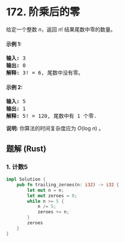 # 172. 阶乘后的零
给定一个整数 *n*，返回 *n*! 结果尾数中零的数量。

#### 示例 1:
<pre>
<strong>输入:</strong> 3
<strong>输出:</strong> 0
<strong>解释:</strong> 3! = 6, 尾数中没有零。
</pre>

#### 示例 2:
<pre>
<strong>输入:</strong> 5
<strong>输出:</strong> 1
<strong>解释:</strong> 5! = 120, 尾数中有 1 个零.
</pre>

**说明:** 你算法的时间复杂度应为 *O*(log *n*) 。

## 题解 (Rust)

### 1. 计数5
```Rust
impl Solution {
    pub fn trailing_zeroes(n: i32) -> i32 {
        let mut n = n;
        let mut zeroes = 0;
        while n >= 5 {
            n /= 5;
            zeroes += n;
        }
        zeroes
    }
}
```
